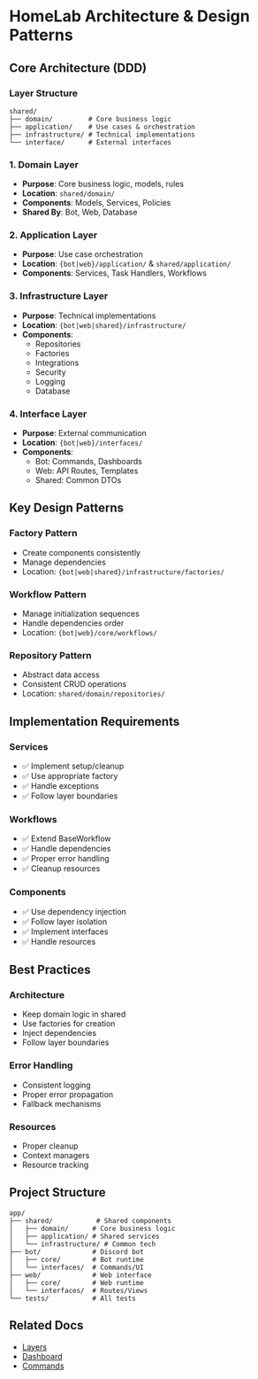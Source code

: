 # HomeLab Architecture & Design Patterns

## Core Architecture (DDD)

### Layer Structure
```
shared/
├── domain/         # Core business logic
├── application/    # Use cases & orchestration
├── infrastructure/ # Technical implementations
└── interface/      # External interfaces
```

### 1. Domain Layer
- **Purpose**: Core business logic, models, rules
- **Location**: `shared/domain/`
- **Components**: Models, Services, Policies
- **Shared By**: Bot, Web, Database

### 2. Application Layer
- **Purpose**: Use case orchestration
- **Location**: `{bot|web}/application/` & `shared/application/`
- **Components**: Services, Task Handlers, Workflows

### 3. Infrastructure Layer
- **Purpose**: Technical implementations
- **Location**: `{bot|web|shared}/infrastructure/`
- **Components**: 
  - Repositories
  - Factories
  - Integrations
  - Security
  - Logging
  - Database

### 4. Interface Layer
- **Purpose**: External communication
- **Location**: `{bot|web}/interfaces/`
- **Components**:
  - Bot: Commands, Dashboards
  - Web: API Routes, Templates
  - Shared: Common DTOs

## Key Design Patterns

### Factory Pattern
- Create components consistently
- Manage dependencies
- Location: `{bot|web|shared}/infrastructure/factories/`

### Workflow Pattern
- Manage initialization sequences
- Handle dependencies order
- Location: `{bot|web}/core/workflows/`

### Repository Pattern
- Abstract data access
- Consistent CRUD operations
- Location: `shared/domain/repositories/`

## Implementation Requirements

### Services
- ✅ Implement setup/cleanup
- ✅ Use appropriate factory
- ✅ Handle exceptions
- ✅ Follow layer boundaries

### Workflows
- ✅ Extend BaseWorkflow
- ✅ Handle dependencies
- ✅ Proper error handling
- ✅ Cleanup resources

### Components
- ✅ Use dependency injection
- ✅ Follow layer isolation
- ✅ Implement interfaces
- ✅ Handle resources

## Best Practices

### Architecture
- Keep domain logic in shared
- Use factories for creation
- Inject dependencies
- Follow layer boundaries

### Error Handling
- Consistent logging
- Proper error propagation
- Fallback mechanisms

### Resources
- Proper cleanup
- Context managers
- Resource tracking

## Project Structure
```
app/
├── shared/           # Shared components
│   ├── domain/      # Core business logic
│   ├── application/ # Shared services
│   └── infrastructure/ # Common tech
├── bot/             # Discord bot
│   ├── core/        # Bot runtime
│   └── interfaces/  # Commands/UI
├── web/             # Web interface
│   ├── core/        # Web runtime
│   └── interfaces/  # Routes/Views
└── tests/           # All tests
```

## Related Docs
- [Layers](../architecture/LAYERS.md)
- [Dashboard](./DASHBOARD_PATTERN.md)
- [Commands](./SLASHCOMMAND_PATTERN.md)